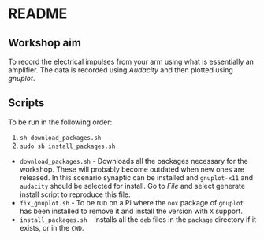 # README

## Workshop aim
To record the electrical impulses from your arm using what is essentially an
amplifier. The data is recorded using *Audacity* and then plotted using
*gnuplot*.

## Scripts
To be run in the following order:

1. `sh download_packages.sh`
2. `sudo sh install_packages.sh`

* `download_packages.sh` - Downloads all the packages necessary for the
  workshop. These will probably become outdated when new ones are released. In
  this scenario synaptic can be installed and `gnuplot-x11` and `audacity`
  should be selected for install. Go to *File* and select generate install
  script to reproduce this file.
* `fix_gnuplot.sh` - To be run on a Pi where the `nox` package of `gnuplot` has
  been installed to remove it and install the version with `X` support.
* `install_packages.sh` - Installs all the `deb` files in the `package`
  directory if it exists, or in the `CWD`.
